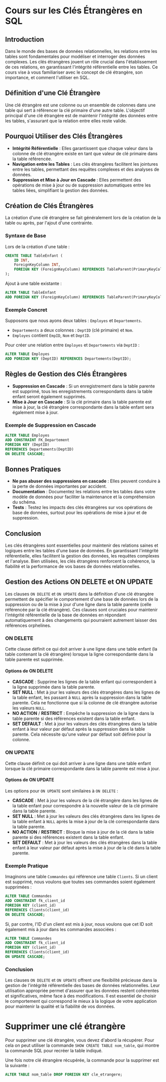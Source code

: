 # Cours sur les Clés Étrangères en SQL

## Introduction

Dans le monde des bases de données relationnelles, les relations entre les tables sont fondamentales pour modéliser et interroger des données complexes. Les clés étrangères jouent un rôle crucial dans l'établissement de ces relations, en garantissant l'intégrité référentielle entre les tables. Ce cours vise à vous familiariser avec le concept de clé étrangère, son importance, et comment l'utiliser en SQL.

## Définition d'une Clé Étrangère

Une clé étrangère est une colonne ou un ensemble de colonnes dans une table qui sert à référencer la clé primaire d'une autre table. L'objectif principal d'une clé étrangère est de maintenir l'intégrité des données entre les tables, s'assurant que la relation entre elles reste valide.

## Pourquoi Utiliser des Clés Étrangères

- **Intégrité Référentielle** : Elles garantissent que chaque valeur dans la colonne de clé étrangère existe en tant que valeur de clé primaire dans la table référencée.
- **Navigation entre les Tables** : Les clés étrangères facilitent les jointures entre les tables, permettant des requêtes complexes et des analyses de données.
- **Suppression et Mise à Jour en Cascade** : Elles permettent des opérations de mise à jour ou de suppression automatiques entre les tables liées, simplifiant la gestion des données.

## Création de Clés Étrangères

La création d'une clé étrangère se fait généralement lors de la création de la table ou après, par l'ajout d'une contrainte.

### Syntaxe de Base

Lors de la création d'une table :

```sql
CREATE TABLE TableEnfant (
    ID INT,
    ForeignKeyColumn INT,
    FOREIGN KEY (ForeignKeyColumn) REFERENCES TableParent(PrimaryKeyColumn)
);
```

Ajout à une table existante :

```sql
ALTER TABLE TableEnfant
ADD FOREIGN KEY (ForeignKeyColumn) REFERENCES TableParent(PrimaryKeyColumn);
```

### Exemple Concret

Supposons que nous ayons deux tables : `Employes` et `Departements`.

- `Departements` a deux colonnes : `DeptID` (clé primaire) et `Nom`.
- `Employes` contient `EmpID`, `Nom` et `DeptID`.

Pour créer une relation entre `Employes` et `Departements` via `DeptID` :

```sql
ALTER TABLE Employes
ADD FOREIGN KEY (DeptID) REFERENCES Departements(DeptID);
```

## Règles de Gestion des Clés Étrangères

- **Suppression en Cascade** : Si un enregistrement dans la table parente est supprimé, tous les enregistrements correspondants dans la table enfant seront également supprimés.
- **Mise à Jour en Cascade** : Si la clé primaire dans la table parente est mise à jour, la clé étrangère correspondante dans la table enfant sera également mise à jour.

### Exemple de Suppression en Cascade

```sql
ALTER TABLE Employes
ADD CONSTRAINT FK_Departement
FOREIGN KEY (DeptID)
REFERENCES Departements(DeptID)
ON DELETE CASCADE;
```

## Bonnes Pratiques

- **Ne pas abuser des suppressions en cascade** : Elles peuvent conduire à la perte de données importantes par accident.
- **Documentation** : Documentez les relations entre les tables dans votre modèle de données pour faciliter la maintenance et la compréhension du schéma.
- **Tests** : Testez les impacts des clés étrangères sur vos opérations de base de données, surtout pour les opérations de mise à jour et de suppression.

## Conclusion

Les clés étrangères sont essentielles pour maintenir des relations saines et logiques entre les tables d'une base de données. En garantissant l'intégrité référentielle, elles facilitent la gestion des données, les requêtes complexes et l'analyse. Bien utilisées, les clés étrangères renforcent la cohérence, la fiabilité et la performance de vos bases de données relationnelles.

## Gestion des Actions ON DELETE et ON UPDATE

Les clauses `ON DELETE` et `ON UPDATE` dans la définition d'une clé étrangère permettent de spécifier le comportement d'une base de données lors de la suppression ou de la mise à jour d'une ligne dans la table parente (celle référencée par la clé étrangère). Ces clauses sont cruciales pour maintenir l'intégrité référentielle de la base de données en répondant automatiquement à des changements qui pourraient autrement laisser des références orphelines.

### ON DELETE

Cette clause définit ce qui doit arriver à une ligne dans une table enfant (la table contenant la clé étrangère) lorsque la ligne correspondante dans la table parente est supprimée.

#### Options de ON DELETE

- **CASCADE** : Supprime les lignes de la table enfant qui correspondent à la ligne supprimée dans la table parente.
- **SET NULL** : Met à jour les valeurs des clés étrangères dans les lignes de la table enfant, les passant à `NULL` après la suppression dans la table parente. Cela ne fonctionne que si la colonne de clé étrangère autorise les valeurs `NULL`.
- **NO ACTION** / **RESTRICT** : Empêche la suppression de la ligne dans la table parente si des références existent dans la table enfant.
- **SET DEFAULT** : Met à jour les valeurs des clés étrangères dans la table enfant à leur valeur par défaut après la suppression dans la table parente. Cela nécessite qu'une valeur par défaut soit définie pour la colonne.

### ON UPDATE

Cette clause définit ce qui doit arriver à une ligne dans une table enfant lorsque la clé primaire correspondante dans la table parente est mise à jour.

#### Options de ON UPDATE

Les options pour `ON UPDATE` sont similaires à `ON DELETE` :

- **CASCADE** : Met à jour les valeurs de la clé étrangère dans les lignes de la table enfant pour correspondre à la nouvelle valeur de la clé primaire dans la table parente.
- **SET NULL** : Met à jour les valeurs des clés étrangères dans les lignes de la table enfant à `NULL` après la mise à jour de la clé correspondante dans la table parente.
- **NO ACTION** / **RESTRICT** : Bloque la mise à jour de la clé dans la table parente si des références existent dans la table enfant.
- **SET DEFAULT** : Met à jour les valeurs des clés étrangères dans la table enfant à leur valeur par défaut après la mise à jour de la clé dans la table parente.

### Exemple Pratique

Imaginons une table `Commandes` qui référence une table `Clients`. Si un client est supprimé, nous voulons que toutes ses commandes soient également supprimées :

```sql
ALTER TABLE Commandes
ADD CONSTRAINT fk_client_id
FOREIGN KEY (client_id)
REFERENCES Clients(client_id)
ON DELETE CASCADE;
```

Si, par contre, l'ID d'un client est mis à jour, nous voulons que cet ID soit également mis à jour dans les commandes associées :

```sql
ALTER TABLE Commandes
ADD CONSTRAINT fk_client_id
FOREIGN KEY (client_id)
REFERENCES Clients(client_id)
ON UPDATE CASCADE;
```

### Conclusion

Les clauses `ON DELETE` et `ON UPDATE` offrent une flexibilité précieuse dans la gestion de l'intégrité référentielle des bases de données relationnelles. Leur utilisation appropriée permet d'assurer que les données restent cohérentes et significatives, même face à des modifications. Il est essentiel de choisir le comportement qui correspond le mieux à la logique de votre application pour maintenir la qualité et la fiabilité de vos données.

# Supprimer une clé étrangère

Pour supprimer une clé étrangère, vous devez d'abord la récupérer. Pour cela on peut utiliser la commande `SHOW CREATE TABLE nom_table`, qui montre la commande SQL pour recréer la table indiqué.

Une fois notre clé étrangère récupérée, la commande pour la supprimer est la suivante :

```sql
ALTER TABLE nom_table DROP FOREIGN KEY cle_etrangere;
```